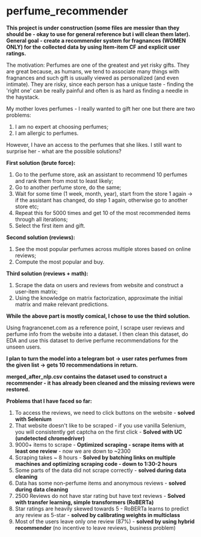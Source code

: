 # perfume_recommender
**This project is under construction (some files are messier than they should be - okay to use for general reference but i will clean them later). General goal - create a recommender system for fragnances (WOMEN ONLY) for the collected data by using Item-item CF and explicit user ratings.**

The motivation: Perfumes are one of the greatest and yet risky gifts. They are great because, as humans, we tend to associate many things with fragnances and such gift is usually viewed as personalized (and even intimate). They are risky, since each person has a unique taste - finding the 'right one' can be really painful and often is as hard as finding a needle in the haystack. 

My mother loves perfumes - I really wanted to gift her one but there are two problems:
1) I am no expert at choosing perfumes;
2) I am allergic to perfumes.

However, I have an access to the perfumes that she likes. I still want to surprise her - what are the possible solutions?

**First solution (brute force):**
1) Go to the perfume store, ask an assistant to recommend 10 perfumes and rank them from most to least likely;
2) Go to another perfume store, do the same;
3) Wait for some time (1 week, month, year), start from the store 1 again -> if the assistant has changed, do step 1 again, otherwise go to another store etc;
4) Repeat this for 5000 times and get 10 of the most recommended items through all iterations;
5) Select the first item and gift.

**Second solution (reviews):**
1) See the most popular perfumes across multiple stores based on online reviews;
2) Compute the most popular and buy.

**Third solution (reviews + math):**
1) Scrape the data on users and reviews from website and construct a user-item matrix;
2) Using the knowledge on matrix factorization, approximate the initial matrix and make relevant predictions.

**While the above part is mostly comical, I chose to use the third solution.**

Using fragrancenet.com as a reference point, I scrape user reviews and perfume info from the website into a dataset. I then clean this dataset, do EDA and use this dataset to derive perfume recommendations for the unseen users. 

**I plan to turn the model into a telegram bot -> user rates perfumes from the given list -> gets 10 recommendations in return.**

**merged_after_nlp.csv contains the dataset used to construct a recommender - it has already been cleaned and the missing reviews were restored.**

**Problems that I have faced so far:**
1) To access the reviews, we need to click buttons on the website - **solved with Selenium**
2) That website doesn't like to be scraped - if you use vanilla Selenium, you will consistently get captcha on the first click - **Solved with UC (undetected chromedriver)**
3) 9000+ items to scrape - **Optimized scraping - scrape items with at least one review** - now we are down to ~2300
4) Scraping takes ~ 8 hours - **Solved by batching links on multiple machines and optimizing scraping code - down to 1:30-2 hours**
5) Some parts of the data did not scrape correctly - **solved during data cleaning**
6) Data has some non-perfume items and anonymous reviews - **solved during data cleaning**
7) 2500 Reviews do not have star rating but have text reviews - **Solved with transfer learning, simple transformers (RoBERTa)**
8) Star ratings are heavily skewed towards 5 - RoBERTa learns to predict any review as 5-star - **solved by calibrating weights in multiclass**
9) Most of the users leave only one review (87%) - **solved by using hybrid recommender** (no incentive to leave reviews, business problem)

